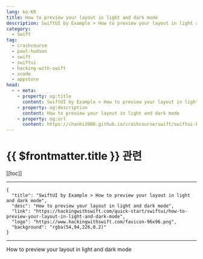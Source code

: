 ```yaml
---
lang: ko-KR
title: How to preview your layout in light and dark mode
description: SwiftUI by Example > How to preview your layout in light and dark mode
category:
  - Swift
tag: 
  - crashcourse
  - paul-hudson
  - swift
  - swiftui
  - hacking-with-swift
  - xcode
  - appstore
head:
  - - meta:
    - property: og:title
      content: SwiftUI by Example > How to preview your layout in light and dark mode
    - property: og:description
      content: How to preview your layout in light and dark mode
    - property: og:url
      content: https://chanhi2000.github.io/crashcourse/swift/swiftui-by-example/23-tooling/how-to-preview-your-layout-in-light-and-dark-mode.html
---
```


# {{ $frontmatter.title }} 관련

[[toc]]

---

```component VPCard
{
  "title": "SwiftUI by Example > How to preview your layout in light and dark mode",
  "desc": "How to preview your layout in light and dark mode",
  "link": "https://hackingwithswift.com/quick-start/swiftui/how-to-preview-your-layout-in-light-and-dark-mode",
  "logo": "https://www.hackingwithswift.com/favicon-96x96.png",
  "background": "rgba(54,94,226,0.2)"
}
```

---

<TagLinks />How to preview your layout in light and dark mode
